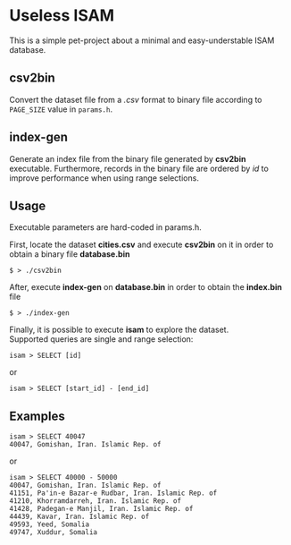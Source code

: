 # Useless ISAM

This is a simple pet-project about a minimal and easy-understable ISAM database. 

## csv2bin

Convert the dataset file from a _.csv_ format to binary file according to `PAGE_SIZE` value in `params.h`.

## index-gen

Generate an index file from the binary file generated by **csv2bin** executable. Furthermore, records in the binary file are ordered by _id_ to improve performance when using range selections.

## Usage

Executable parameters are hard-coded in params.h.

First, locate the dataset **cities.csv** and execute **csv2bin** on it in order to obtain a binary file **database.bin**

```
$ > ./csv2bin
```

After, execute **index-gen** on **database.bin** in order to obtain the **index.bin** file

```
$ > ./index-gen
```

Finally, it is possible to execute **isam** to explore the dataset.<br>
Supported queries are single and range selection:

```
isam > SELECT [id]
```

or

```
isam > SELECT [start_id] - [end_id]
```

## Examples

```
isam > SELECT 40047
40047, Gomishan, Iran. Islamic Rep. of
```

or

```
isam > SELECT 40000 - 50000
40047, Gomishan, Iran. Islamic Rep. of
41151, Pa'in-e Bazar-e Rudbar, Iran. Islamic Rep. of
41210, Khorramdarreh, Iran. Islamic Rep. of
41428, Padegan-e Manjil, Iran. Islamic Rep. of
44439, Kavar, Iran. Islamic Rep. of
49593, Yeed, Somalia
49747, Xuddur, Somalia
```